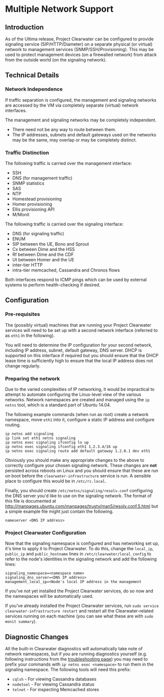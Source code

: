 # Multiple Network Support

## Introduction

As of the Ultima release, Project Clearwater can be configured to provide signaling service (SIP/HTTP/Diameter) on a separate physical (or virtual) network to management services (SNMP/SSH/Provisioning).  This may be used to protect management devices (on a firewalled network) from attack from the outside world (on the signaling network).

## Technical Details

### Network Independence

If traffic separation is configured, the management and signaling networks are accessed by the VM via completely separate (virtual) network interfaces.

The management and signaling networks may be completely independent.

 * There need not be any way to route between them.
 * The IP addresses, subnets and default gateways used on the networks may be the same, may overlap or may be completely distinct.

### Traffic Distinction

The following traffic is carried over the management interface:

 * SSH
 * DNS (for management traffic)
 * SNMP statistics
 * SAS
 * NTP
 * Homestead provisioning
 * Homer provisioning
 * Ellis provisioning API
 * M/Monit

The following traffic is carried over the signaling interface:

 * DNS (for signaling traffic)
 * ENUM
 * SIP between the UE, Bono and Sprout
 * Cx between Dime and the HSS
 * Rf between Dime and the CDF
 * Ut between Homer and the UE
 * inter-tier HTTP
 * intra-tier memcached, Cassandra and Chronos flows

Both interfaces respond to ICMP pings which can be used by external systems to perform health-checking if desired.

## Configuration

### Pre-requisites

The (possibly virtual) machines that are running your Project Clearwater services will need to be set up with a second network interface (referred to as `eth1` in the following).

You will need to determine the IP configuration for your second network, including IP address, subnet, default gateway, DNS server.  DHCP is supported on this interface if required but you should ensure that the DHCP lease time is sufficiently high to ensure that the local IP address does not change regularly.

### Preparing the network

Due to the varied complexities of IP networking, it would be impractical to attempt to automate configuring the Linux-level view of the various networks.  Network namespaces are created and managed using the `ip netns` tool, which is a standard part of Ubuntu 14.04.

The following example commands (when run as root) create a network namespace, move `eth1` into it, configure a static IP address and configure routing.

    ip netns add signaling
    ip link set eth1 netns signaling
    ip netns exec signaling ifconfig lo up
    ip netns exec signaling ifconfig eth1 1.2.3.4/16 up
    ip netns exec signaling route add default gateway 1.2.0.1 dev eth1

Obviously you should make any appropriate changes to the above to correctly configure your chosen signaling network.  These changes are **not** persisted across reboots on Linux and you should ensure that these are run on boot before the `clearwater-infrastructure` service is run.  A sensible place to configure this would be in `/etc/rc.local`.

Finally, you should create `/etc/netns/signaling/resolv.conf` configuring the DNS server you'd like to use on the signaling network.  The format of this file is documented at <http://manpages.ubuntu.com/manpages/trusty/man5/resolv.conf.5.html> but a simple example file might just contain the following.

    nameserver <DNS IP address>

### Project Clearwater Configuration

Now that the signaling namespace is configured and has networking set up, it's time to apply it to Project Clearwater.  To do this, change the `local_ip`, `public_ip` and `public_hostname` lines in `/etc/clearwater/local_config` to refer to the node's identities in the signaling network and add the following lines:

    signaling_namespace=<namespace name>
    signaling_dns_server=<DNS IP address>
    management_local_ip=<Node's local IP address in the management

If you've not yet installed the Project Clearwater services, do so now and the namespaces will be automatically used.

If you've already installed the Project Clearwater services, run `sudo service clearwater-infrastructure restart` and restart all the Clearwater-related services running on each machine (you can see what these are with `sudo monit summary`).

## Diagnostic Changes

All the built-in Clearwater diagnostics will automatically take note of network namespaces, but if you are running diagnostics yourself (e.g. following instructions from the [troubleshooting page](Troubleshooting_and_Recovery.md)) you may need to prefix your commands with `ip netns exec <namespace>` to run them in the signaling namespace.  The following tools will need this prefix:

 * `cqlsh` - For viewing Cassandra databases
 * `nodetool` - For viewing Cassandra status
 * `telnet` - For inspecting Memcached stores
